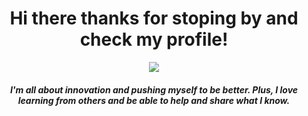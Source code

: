 <h1 align="center">Hi there thanks for stoping by and check my profile! </h1>

<div align="center"> 
  <picture>
  <img src="https://i.pinimg.com/originals/70/4e/f2/704ef2f30564853b5c708ad01a2130f9.gif"> 
  </picture>
</div>

<h5 align="center">I'm all about innovation and pushing myself to be better. Plus, I love learning from others and be able to help and share what I know.</h5>
